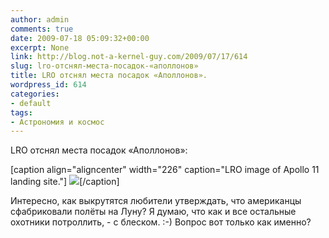 ```yaml
---
author: admin
comments: true
date: 2009-07-18 05:09:32+00:00
excerpt: None
link: http://blog.not-a-kernel-guy.com/2009/07/17/614
slug: lro-отснял-места-посадок-«аполлонов»
title: LRO отснял места посадок «Аполлонов».
wordpress_id: 614
categories:
- default
tags:
- Астрономия и космос
---
```


LRO отснял места посадок «Аполлонов»:

[caption align="aligncenter" width="226" caption="LRO image of Apollo 11 landing site."]
[![](http://www.nasa.gov/images/content/369315main_lroc_apollo11_226new.jpg)](http://www.nasa.gov/mission_pages/LRO/main/index.html)[/caption]

Интересно, как выкрутятся любители утверждать, что американцы сфабриковали полёты на Луну? Я думаю, что как и все остальные охотники потроллить, - с блеском. :-) Вопрос вот только как именно?

